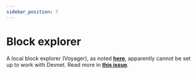 ```yaml
---
sidebar_position: 7
---
```

# Block explorer

A local block explorer (Voyager), as noted [**here**](https://voyager.online/local-version/), apparently cannot be set up to work with Devnet. Read more in [**this issue**](https://github.com/Shard-Labs/starknet-devnet/issues/60).

